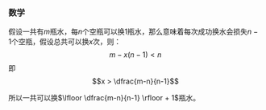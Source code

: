 ### 数学

假设一共有$m$瓶水，每$n$个空瓶可以换$1$瓶水，那么意味着每次成功换水会损失$n-1$个空瓶，假设总共可以换$x$次，则：
$$m - x(n-1) < n$$
即
$$x > \dfrac{m-n}{n-1}$$

所以一共可以换$\lfloor \dfrac{m-n}{n-1} \rfloor + 1$瓶水。
